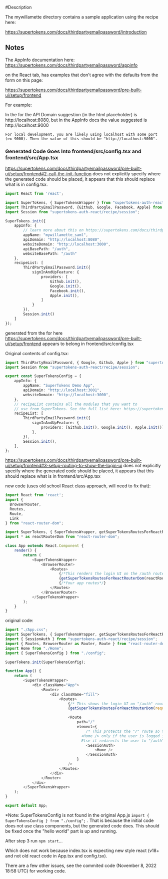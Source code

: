 #Description

The mywillamette directory contains a sample application using the recipe here:

https://supertokens.com/docs/thirdpartyemailpassword/introduction

## Notes

The AppInfo documentation here:  https://supertokens.com/docs/thirdpartyemailpassword/appinfo

on the React tab, has examples that don't agree with the defaults from the form on this page:

https://supertokens.com/docs/thirdpartyemailpassword/pre-built-ui/setup/frontend

For example:

In the for the API Domain suggestion (in the html placeholder) is http://localhost:8080, but in the AppInfo docs the value suggested is http://localhost:9000

```For local development, you are likely using localhost with some port (ex 9000). Then the value of this should be "http://localhost:9000".```

### Generated Code Goes Into frontend/src/config.tsx and frontend/src/App.tsx

https://supertokens.com/docs/thirdpartyemailpassword/pre-built-ui/setup/frontend#2-call-the-init-function does not explicitly specify where the generated code should be placed, it appears that this should replace what is in config.tsx.

```TypeScript
import React from 'react';

import SuperTokens, { SuperTokensWrapper } from "supertokens-auth-react";
import ThirdPartyEmailPassword, {Github, Google, Facebook, Apple} from "supertokens-auth-react/recipe/thirdpartyemailpassword";
import Session from "supertokens-auth-react/recipe/session";

SuperTokens.init({
    appInfo: {
        // learn more about this on https://supertokens.com/docs/thirdpartyemailpassword/appinfo
        appName: "mywillamette_saml",
        apiDomain: "http://localhost:8080",
        websiteDomain: "http://localhost:3000",
        apiBasePath: "/auth",
        websiteBasePath: "/auth"
    },
    recipeList: [
        ThirdPartyEmailPassword.init({
            signInAndUpFeature: {
                providers: [
                    Github.init(),
                    Google.init(),
                    Facebook.init(),
                    Apple.init(),
                ]
            }
        }),
        Session.init()
    ]
});
```

generated from the for here https://supertokens.com/docs/thirdpartyemailpassword/pre-built-ui/setup/frontend appears to belong in frontend/src/config.tsx

Original contents of config.tsx:

```TypeScript
import ThirdPartyEmailPassword, { Google, Github, Apple } from "supertokens-auth-react/recipe/thirdpartyemailpassword";
import Session from "supertokens-auth-react/recipe/session";

export const SuperTokensConfig = {
    appInfo: {
        appName: "SuperTokens Demo App",
        apiDomain: "http://localhost:3001",
        websiteDomain: "http://localhost:3000",
    },
    // recipeList contains all the modules that you want to
    // use from SuperTokens. See the full list here: https://supertokens.com/docs/guides
    recipeList: [
        ThirdPartyEmailPassword.init({
            signInAndUpFeature: {
                providers: [Github.init(), Google.init(), Apple.init()],
            },
        }),
        Session.init(),
    ],
};
```


https://supertokens.com/docs/thirdpartyemailpassword/pre-built-ui/setup/frontend#3-setup-routing-to-show-the-login-ui does not explicitly specify where the generated code should be placed, it appears that this should replace what is in frontend/src/App.tsx

new code (uses old school React class approach, will need to fix that):

```TypeScript
import React from 'react';
import {
  BrowserRouter,
  Routes,
  Route,
  Link
} from "react-router-dom";

import SuperTokens, { SuperTokensWrapper, getSuperTokensRoutesForReactRouterDom } from "supertokens-auth-react";
import * as reactRouterDom from "react-router-dom";

class App extends React.Component {
    render() {
        return (
            <SuperTokensWrapper>
                <BrowserRouter>
                    <Routes>
                        {/*This renders the login UI on the /auth route*/}
                        {getSuperTokensRoutesForReactRouterDom(reactRouterDom)}
                        {/*Your app routes*/}
                    </Routes>
                </BrowserRouter>
            </SuperTokensWrapper>
        );
    }
}
```

original code:

```TypeScript
import "./App.css";
import SuperTokens, { SuperTokensWrapper, getSuperTokensRoutesForReactRouterDom } from "supertokens-auth-react";
import { SessionAuth } from "supertokens-auth-react/recipe/session";
import { Routes, BrowserRouter as Router, Route } from "react-router-dom";
import Home from "./Home";
import { SuperTokensConfig } from "./config";

SuperTokens.init(SuperTokensConfig);

function App() {
    return (
        <SuperTokensWrapper>
            <div className="App">
                <Router>
                    <div className="fill">
                        <Routes>
                            {/* This shows the login UI on "/auth" route */}
                            {getSuperTokensRoutesForReactRouterDom(require("react-router-dom"))}

                            <Route
                                path="/"
                                element={
                                    /* This protects the "/" route so that it shows
                                  <Home /> only if the user is logged in.
                                  Else it redirects the user to "/auth" */
                                    <SessionAuth>
                                        <Home />
                                    </SessionAuth>
                                }
                            />
                        </Routes>
                    </div>
                </Router>
            </div>
        </SuperTokensWrapper>
    );
}

export default App;
```

*Note: SuperTokensConfig is not found in the original App.js `import { SuperTokensConfig } from "./config";` . That is because the initial code does not use class components, but the generated code does.  This should be fixed once the "hello world" part is up and running.

After step 3 run `npm start`...

Which does not work because index.tsx is expecting new style react (v18+ and not old react code in App.tsx and config.tsx).

There are a few other issues, see the commited code (November 8, 2022 18:58 UTC) for working code.


